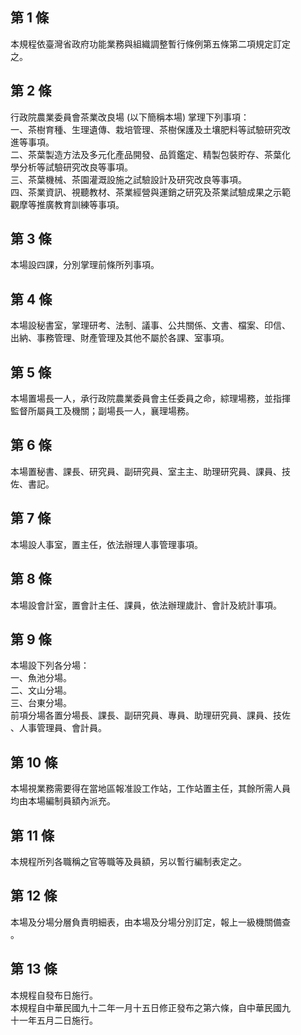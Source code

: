 第 1 條
-------
本規程依臺灣省政府功能業務與組織調整暫行條例第五條第二項規定訂定  
之。

第 2 條
-------
行政院農業委員會茶業改良場 (以下簡稱本場) 掌理下列事項：  
一、茶樹育種、生理遺傳、栽培管理、茶樹保護及土壤肥料等試驗研究改  
    進等事項。  
二、茶葉製造方法及多元化產品開發、品質鑑定、精製包裝貯存、茶葉化  
    學分析等試驗研究改良等事項。  
三、茶葉機械、茶園灌溉設施之試驗設計及研究改良等事項。  
四、茶業資訊、視聽教材、茶業經營與運銷之研究及茶業試驗成果之示範  
    觀摩等推廣教育訓練等事項。

第 3 條
-------
本場設四課，分別掌理前條所列事項。

第 4 條
-------
本場設秘書室，掌理研考、法制、議事、公共關係、文書、檔案、印信、  
出納、事務管理、財產管理及其他不屬於各課、室事項。

第 5 條
-------
本場置場長一人，承行政院農業委員會主任委員之命，綜理場務，並指揮  
監督所屬員工及機關；副場長一人，襄理場務。

第 6 條
-------
本場置秘書、課長、研究員、副研究員、室主主、助理研究員、課員、技  
佐、書記。

第 7 條
-------
本場設人事室，置主任，依法辦理人事管理事項。

第 8 條
-------
本場設會計室，置會計主任、課員，依法辦理歲計、會計及統計事項。

第 9 條
-------
本場設下列各分場：  
一、魚池分場。  
二、文山分場。  
三、台東分場。  
前項分場各置分場長、課長、副研究員、專員、助理研究員、課員、技佐  
、人事管理員、會計員。

第 10 條
--------
本場視業務需要得在當地區報准設工作站，工作站置主任，其餘所需人員  
均由本場編制員額內派充。

第 11 條
--------
本規程所列各職稱之官等職等及員額，另以暫行編制表定之。

第 12 條
--------
本場及分場分層負責明細表，由本場及分場分別訂定，報上一級機關備查  
。

第 13 條
--------
本規程自發布日施行。  
本規程自中華民國九十二年一月十五日修正發布之第六條，自中華民國九  
十一年五月二日施行。

